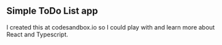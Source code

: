 ## Simple ToDo List app

I created this at codesandbox.io so I could play with and learn more about React and Typescript.